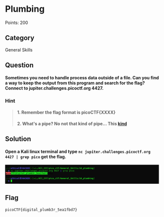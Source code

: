# Plumbing
Points: 200

## Category
General Skills

## Question
#### Sometimes you need to handle process data outside of a file. Can you find a way to keep the output from this program and search for the flag? Connect to jupiter.challenges.picoctf.org 4427.

### Hint
>#### 1. Remember the flag format is picoCTF{XXXX}
>#### 2. What's a pipe? No not that kind of pipe... This [kind](http://www.linfo.org/pipes.html)
## Solution

#### Open a Kali linux terminal and type `nc jupiter.challenges.picoctf.org 4427 | grep pico` get the flag.

![flag](2.png)










## Flag
`picoCTF{digital_plumb3r_5ea1fbd7}`